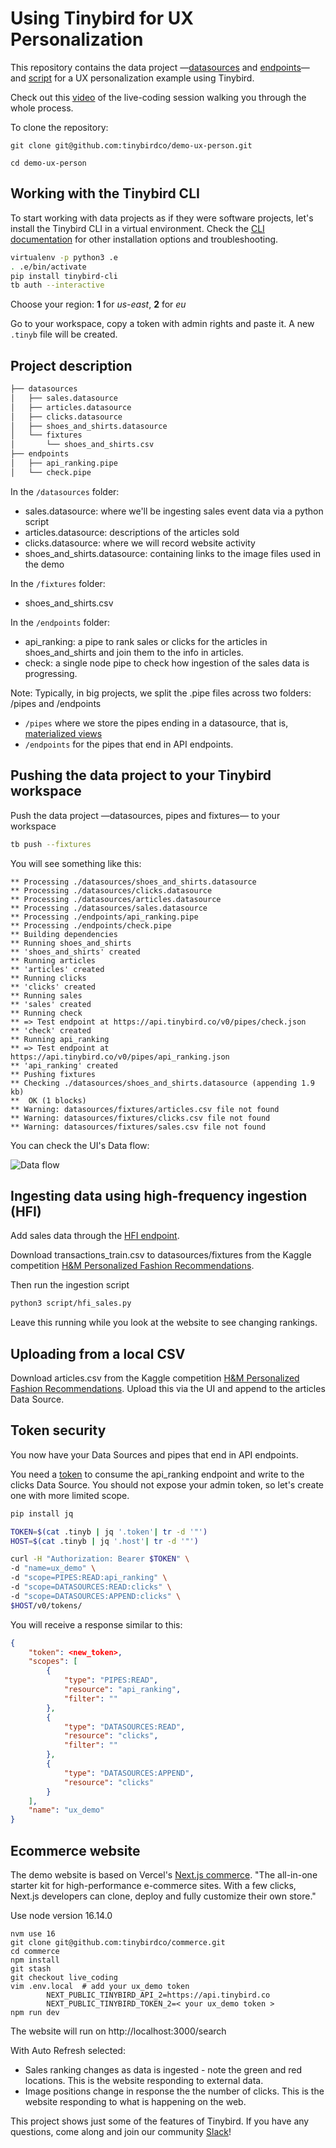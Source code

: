 # Using Tinybird for UX Personalization

This repository contains the data project —[datasources](./datasources) and [endpoints](./endpoints)— and [script](./script) for a UX personalization example using Tinybird.

Check out this [video](https://youtu.be/YsPYObGz2IU ) of the live-coding session walking you through the whole process.

To clone the repository:

`git clone git@github.com:tinybirdco/demo-ux-person.git`

`cd demo-ux-person`

## Working with the Tinybird CLI

To start working with data projects as if they were software projects, let's install the Tinybird CLI in a virtual environment.
Check the [CLI documentation](https://docs.tinybird.co/cli.html) for other installation options and troubleshooting.

```bash
virtualenv -p python3 .e
. .e/bin/activate
pip install tinybird-cli
tb auth --interactive
```

Choose your region: __1__ for _us-east_, __2__ for _eu_

Go to your workspace, copy a token with admin rights and paste it. A new `.tinyb` file will be created.  

## Project description

```bash
├── datasources
│   ├── sales.datasource
│   ├── articles.datasource
│   ├── clicks.datasource
│   ├── shoes_and_shirts.datasource
│   └── fixtures
│       └── shoes_and_shirts.csv
├── endpoints
│   ├── api_ranking.pipe
│   └── check.pipe
```

In the `/datasources` folder:
- sales.datasource: where we'll be ingesting sales event data via a python script
- articles.datasource: descriptions of the articles sold
- clicks.datasource: where we will record website activity
- shoes_and_shirts.datasource: containing links to the image files used in the demo

In the `/fixtures` folder:
- shoes_and_shirts.csv

In the `/endpoints` folder:
- api_ranking: a pipe to rank sales or clicks for the articles in shoes_and_shirts and join them to the info in articles.
- check: a single node pipe to check how ingestion of the sales data is progressing.

Note:
Typically, in big projects, we split the .pipe files across two folders: /pipes and /endpoints
- `/pipes` where we store the pipes ending in a datasource, that is, [materialized views](https://guides.tinybird.co/guide/materialized-views)
- `/endpoints` for the pipes that end in API endpoints. 

## Pushing the data project to your Tinybird workspace

Push the data project —datasources, pipes and fixtures— to your workspace

```bash
tb push --fixtures
```
You will see something like this:
```
** Processing ./datasources/shoes_and_shirts.datasource
** Processing ./datasources/clicks.datasource
** Processing ./datasources/articles.datasource
** Processing ./datasources/sales.datasource
** Processing ./endpoints/api_ranking.pipe
** Processing ./endpoints/check.pipe
** Building dependencies
** Running shoes_and_shirts 
** 'shoes_and_shirts' created
** Running articles 
** 'articles' created
** Running clicks 
** 'clicks' created
** Running sales 
** 'sales' created
** Running check 
** => Test endpoint at https://api.tinybird.co/v0/pipes/check.json
** 'check' created
** Running api_ranking 
** => Test endpoint at https://api.tinybird.co/v0/pipes/api_ranking.json
** 'api_ranking' created
** Pushing fixtures
** Checking ./datasources/shoes_and_shirts.datasource (appending 1.9 kb)
**  OK (1 blocks)
** Warning: datasources/fixtures/articles.csv file not found
** Warning: datasources/fixtures/clicks.csv file not found
** Warning: datasources/fixtures/sales.csv file not found
```

You can check the UI's Data flow:

![Data flow](data_flow.jpg?raw=true "Data flow in UI")

## Ingesting data using high-frequency ingestion (HFI)

Add sales data through the [HFI endpoint](https://www.tinybird.co/guide/high-frequency-ingestion).

Download transactions_train.csv to datasources/fixtures from the Kaggle competition [H&M Personalized Fashion Recommendations](https://www.kaggle.com/competitions/h-and-m-personalized-fashion-recommendations/data).

Then run the ingestion script

```bash
python3 script/hfi_sales.py
```
Leave this running while you look at the website to see changing rankings.

## Uploading from a local CSV

Download articles.csv from the Kaggle competition [H&M Personalized Fashion Recommendations](https://www.kaggle.com/competitions/h-and-m-personalized-fashion-recommendations/data). Upload this via the UI and append to the articles Data Source.

## Token security

You now have your Data Sources and pipes that end in API endpoints. 

You need a [token](https://www.tinybird.co/guide/serverless-analytics-api) to consume the api_ranking endpoint and write to the clicks Data Source. You should not expose your admin token, so let's create one with more limited scope.

```bash
pip install jq

TOKEN=$(cat .tinyb | jq '.token'| tr -d '"')
HOST=$(cat .tinyb | jq '.host'| tr -d '"')

curl -H "Authorization: Bearer $TOKEN" \
-d "name=ux_demo" \
-d "scope=PIPES:READ:api_ranking" \
-d "scope=DATASOURCES:READ:clicks" \
-d "scope=DATASOURCES:APPEND:clicks" \
$HOST/v0/tokens/
```

You will receive a response similar to this:

```json
{
    "token": <new_token>,
    "scopes": [
        {
            "type": "PIPES:READ",
            "resource": "api_ranking",
            "filter": ""
        },
        {
            "type": "DATASOURCES:READ",
            "resource": "clicks",
            "filter": ""
        },
        {
            "type": "DATASOURCES:APPEND",
            "resource": "clicks"
        }
    ],
    "name": "ux_demo"
}
```

## Ecommerce website

The demo website is based on Vercel's [Next.js commerce](https://github.com/vercel/commerce). "The all-in-one starter kit for high-performance e-commerce sites. With a few clicks, Next.js developers can clone, deploy and fully customize their own store." 

Use node version 16.14.0

```
nvm use 16
git clone git@github.com:tinybirdco/commerce.git
cd commerce
npm install
git stash
git checkout live_coding
vim .env.local  # add your ux_demo token
        NEXT_PUBLIC_TINYBIRD_API_2=https://api.tinybird.co
        NEXT_PUBLIC_TINYBIRD_TOKEN_2=< your ux_demo token >
npm run dev
```

The website will run on http://localhost:3000/search

With Auto Refresh selected:

- Sales ranking changes as data is ingested - note the green and red locations. This is the website responding to external data.
- Image positions change in response the the number of clicks. This is the website responding to what is happening on the web.

This project shows just some of the features of Tinybird. If you have any questions, come along and join our community [Slack](https://join.slack.com/t/tinybird-community/shared_invite/zt-yi4hb0ht-IXn9iVuewXIs3QXVqKS~NQ)!
